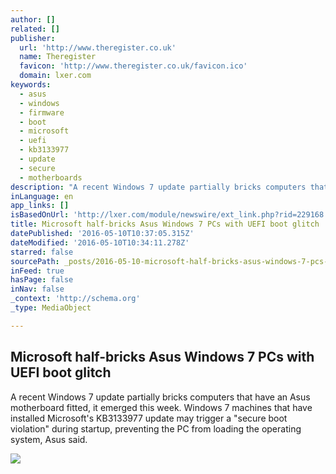 ```yaml
---
author: []
related: []
publisher:
  url: 'http://www.theregister.co.uk'
  name: Theregister
  favicon: 'http://www.theregister.co.uk/favicon.ico'
  domain: lxer.com
keywords:
  - asus
  - windows
  - firmware
  - boot
  - microsoft
  - uefi
  - kb3133977
  - update
  - secure
  - motherboards
description: "A recent Windows 7 update partially bricks computers that have an Asus motherboard fitted, it emerged this week. Windows 7 machines that have installed Microsoft's KB3133977 update may trigger a \"secure boot violation\" during startup, preventing the PC from loading the operating system, Asus said."
inLanguage: en
app_links: []
isBasedOnUrl: 'http://lxer.com/module/newswire/ext_link.php?rid=229168'
title: Microsoft half-bricks Asus Windows 7 PCs with UEFI boot glitch
datePublished: '2016-05-10T10:37:05.315Z'
dateModified: '2016-05-10T10:34:11.278Z'
starred: false
sourcePath: _posts/2016-05-10-microsoft-half-bricks-asus-windows-7-pcs-with-uefi-boot-glit.md
inFeed: true
hasPage: false
inNav: false
_context: 'http://schema.org'
_type: MediaObject

---
```

<article style=""><h1>Microsoft half-bricks Asus Windows 7 PCs with UEFI boot glitch</h1><p>A recent Windows 7 update partially bricks computers that have an Asus motherboard fitted, it emerged this week. Windows 7 machines that have installed Microsoft's KB3133977 update may trigger a "secure boot violation" during startup, preventing the PC from loading the operating system, Asus said.</p><img src="https://regmedia.co.uk/2014/05/21/asus_z97-a_motherboard_big.jpg?x=1200&amp;y=794" /></article>